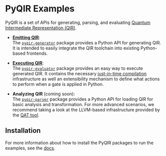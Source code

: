 # PyQIR Examples

PyQIR is a set of APIs for generating, parsing, and evaluating [Quantum
Intermediate Representation (QIR)](https://github.com/qir-alliance/qir-spec).

- [**Emitting
  QIR**](https://github.com/qir-alliance/pyqir/tree/main/examples/generator):
  <br/>
  The
  [`pyqir-generator`](https://github.com/qir-alliance/pyqir/tree/main/pyqir-generator)
  package provides a Python API for generating QIR. It is intended to easily
  integrate the QIR toolchain into existing Python-based frontends.

- [**Executing
  QIR**](https://github.com/qir-alliance/pyqir/tree/main/examples/evaluator): <br/>
  The [`pyqir-evaluator`](https://github.com/qir-alliance/pyqir/tree/main/pyqir-evaluator)
  package provides an easy way to execute generated QIR. It contains the
  necessary [just-in-time
  compilation](https://en.wikipedia.org/wiki/Just-in-time_compilation)
  infrastructure as well an extensibility mechanism to define what actions to
  perform when a gate is applied in Python.

- **Analyzing QIR** (coming soon): <br/>
  The
  [`pyqir-parser`](https://github.com/qir-alliance/pyqir/tree/main/pyqir-parser)
  package provides a Python API for loading QIR for basic analysis and
  transformation. For more advanced scenarios, we recommend taking a look at the
  LLVM-based infrastructure provided by the [QAT
  tool](https://qir-alliance.github.io/qat/).

## Installation

For more information about how to install the PyQIR packages to run the
examples, see the
[docs](https://qir-alliance.github.io/pyqir/getting-started/installing.html).
